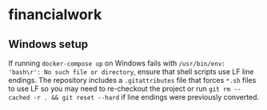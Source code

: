 # financialwork

## Windows setup

If running `docker-compose up` on Windows fails with
`/usr/bin/env: 'bash\r': No such file or directory`, ensure that
shell scripts use LF line endings. The repository includes a
`.gitattributes` file that forces `*.sh` files to use LF so you may need to re-checkout the project or run `git rm --cached -r . && git reset --hard` if line endings were previously converted.
